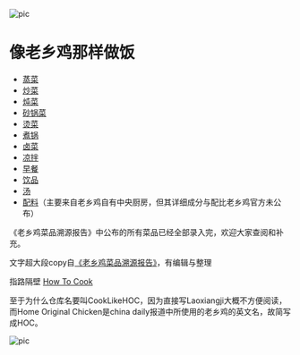 ![pic](/banner.png)

# 像老乡鸡那样做饭

- [蒸菜](/cookbook/蒸菜)
- [炒菜](/cookbook/炒菜)
- [炖菜](/cookbook/炖菜)
- [砂锅菜](/cookbook/砂锅菜)
- [烫菜](/cookbook/烫菜)
- [煮锅](/cookbook/煮锅)
- [卤菜](/cookbook/卤菜)
- [凉拌](/cookbook/凉拌)
- [早餐](/cookbook/早餐)
- [饮品](/cookbook/饮品)
- [汤](/cookbook/汤)
- [配料](/cookbook/配料)（主要来自老乡鸡自有中央厨房，但其详细成分与配比老乡鸡官方未公布）

《老乡鸡菜品溯源报告》中公布的所有菜品已经全部录入完，欢迎大家查阅和补充。

文字超大段copy自[《老乡鸡菜品溯源报告》](https://www.lxjchina.com.cn/display.asp?id=4226)，有编辑与整理

指路隔壁 [How To Cook](https://cook.aiurs.co/)

至于为什么仓库名要叫CookLikeHOC，因为直接写Laoxiangji大概不方便阅读，而Home Original Chicken是china daily报道中所使用的老乡鸡的英文名，故简写成HOC。


![pic](/logo.png)